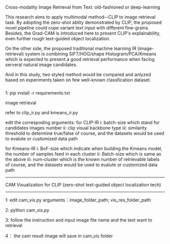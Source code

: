 #####
Cross-modality Image Retrieval from Text: old-fashioned or deep-learning

This research aims to apply multimodal method--CLIP to image retrieval task.
By adopting the zero-shot ablity demonstrated by CLIP, the proposed novel pipeline could
cope variant text input with different fine-grains. Besides, the Grad-CAM is introduced
here to present CLIP's explainability, even further rough text-guided object localization.

On the other side, the proposed traditional machine learning IR (image-retrieval) system
is combining SIFT/HOG/shape Histogram/PCA/Kmeans which is expected to present a good 
retrieval performance when facing serveral natural image candidates.

And in this study, two styled method would be compared and anlyzed based on experiments taken
on few well-known classfication dataset.
#####

1: pip install -r requirements.txt


image retrieval

refer to clip_ir.py and kmeans_ir.py

edit the correspoding arguments:
    for CLIP-IR
        i:      batch-size which stand for candidates images number
        ii:     clip visual backbone type
        iii:    similarity threshold to determine true/false
        of course, and the datasets would be used to evalute or customized data path
    
   for Kmeans-IR
        i:      BoF-size which indicate when building the Kmeans model, the number of samples feed in each cluster
        ii:     Batch-size which is same as the above 
        iii:    num-cluster which is the known number of retrievable labels
        of course, and the datasets would be used to evalute or customized data path




****
CAM Visualization for CLIP
(zero-shot text-guided object localization tech)
****

1: edit cam_vis.py arguments：image_folder_path;               vis_res_folder_path

2: python cam_vis.py

3: follow the instruction and input image file name and the text want to retrieval

4： the cam result image will save in cam_vis folder
